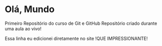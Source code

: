 # Olá, Mundo
 Primeiro Repositório do curso de Git e GitHub
 Repositório criado durante uma aula ao vivo!


 Essa linha eu edicionei diretamente no site !QUE IMPRESSIONANTE!
